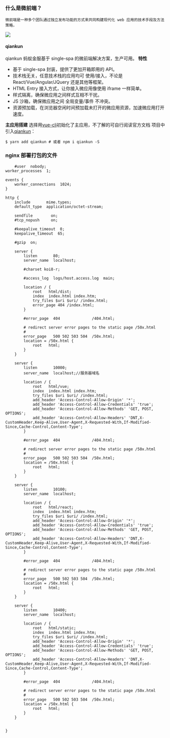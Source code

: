 ### 什么是微前端？

    微前端是一种多个团队通过独立发布功能的方式来共同构建现代化 web 应用的技术手段及方法策略，

<img src='https://image-c.weimobwmc.com/wrz/1c9101f5b317428d863a7ec53a11930c.png'>

#### qiankun

qiankun 蚂蚁金服基于 single-spa 的微前端解决方案，生产可用。
**特性**

- 基于 single-spa 封装，提供了更加开箱即用的 API。
- 技术栈无关，任意技术栈的应用均可 使用/接入，不论是 React/Vue/Angular/JQuery 还是其他等框架。
- HTML Entry 接入方式，让你接入微应用像使用 iframe 一样简单。
- 样式隔离，确保微应用之间样式互相不干扰。
- JS 沙箱，确保微应用之间 全局变量/事件 不冲突。
- 资源预加载，在浏览器空闲时间预加载未打开的微应用资源，加速微应用打开速度。

**主应用搭建**
选择用[vue-cli]('https://cli.vuejs.org/zh/guide/installation.html')初始化了主应用，不了解的可自行阅读官方文档
项目中引入[qiankun]('https://qiankun.umijs.org/zh/guide')：

```
$ yarn add qiankun # 或者 npm i qiankun -S
```

### nginx 部署打包的文件

```
    #user  nobody;
worker_processes  1;

events {
    worker_connections  1024;
}

http {
    include       mime.types;
    default_type  application/octet-stream;

    sendfile        on;
    #tcp_nopush     on;

    #keepalive_timeout  0;
    keepalive_timeout  65;

    #gzip  on;

    server {
        listen       80;
        server_name  localhost;

        #charset koi8-r;

        #access_log  logs/host.access.log  main;

        location / {
            root   html/dist;
            index  index.html index.htm;
            try_files $uri $uri/ /index.html;
            error_page 404 /index.html;
        }

        #error_page  404              /404.html;

        # redirect server error pages to the static page /50x.html
        #
        error_page   500 502 503 504  /50x.html;
        location = /50x.html {
            root   html;
        }
    }

    server {
        listen       10000;
        server_name  localhost;//服务器域名

        location / {
            root   html/vue;
            index  index.html index.htm;
            try_files $uri $uri/ /index.html;
            add_header 'Access-Control-Allow-Origin' '*';
            add_header 'Access-Control-Allow-Credentials' 'true';
            add_header 'Access-Control-Allow-Methods' 'GET, POST, OPTIONS';
            add_header 'Access-Control-Allow-Headers' 'DNT,X-CustomHeader,Keep-Alive,User-Agent,X-Requested-With,If-Modified-Since,Cache-Control,Content-Type';
        }

        #error_page  404              /404.html;

        # redirect server error pages to the static page /50x.html
        #
        error_page   500 502 503 504  /50x.html;
        location = /50x.html {
            root   html;
        }
    }

    server {
        listen       10100;
        server_name  localhost;

        location / {
            root   html/react;
            index  index.html index.htm;
            try_files $uri $uri/ /index.html;
            add_header 'Access-Control-Allow-Origin' '*';
            add_header 'Access-Control-Allow-Credentials' 'true';
            add_header 'Access-Control-Allow-Methods' 'GET, POST, OPTIONS';
            add_header 'Access-Control-Allow-Headers' 'DNT,X-CustomHeader,Keep-Alive,User-Agent,X-Requested-With,If-Modified-Since,Cache-Control,Content-Type';
        }

        #error_page  404              /404.html;

        # redirect server error pages to the static page /50x.html
        #
        error_page   500 502 503 504  /50x.html;
        location = /50x.html {
            root   html;
        }
    }

    server {
        listen       10400;
        server_name  localhost;

        location / {
            root   html/static;
            index  index.html index.htm;
            try_files $uri $uri/ /index.html;
            add_header 'Access-Control-Allow-Origin' '*';
            add_header 'Access-Control-Allow-Credentials' 'true';
            add_header 'Access-Control-Allow-Methods' 'GET, POST, OPTIONS';
            add_header 'Access-Control-Allow-Headers' 'DNT,X-CustomHeader,Keep-Alive,User-Agent,X-Requested-With,If-Modified-Since,Cache-Control,Content-Type';
        }

        #error_page  404              /404.html;

        # redirect server error pages to the static page /50x.html
        #
        error_page   500 502 503 504  /50x.html;
        location = /50x.html {
            root   html;
        }
    }


}


```
